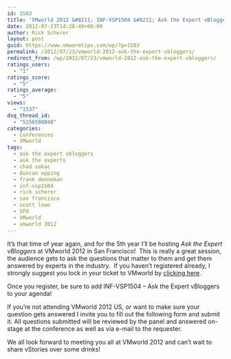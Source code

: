 ```yaml
---
id: 1503
title: 'VMworld 2012 &#8211; INF-VSP1504 &#8211; Ask the Expert vBloggers'
date: 2012-07-23T14:28:49+00:00
author: Rick Scherer
layout: post
guid: https://www.vmwaretips.com/wp/?p=1503
permalink: /2012/07/23/vmworld-2012-ask-the-expert-vbloggers/
redirect_from: /wp/2012/07/23/vmworld-2012-ask-the-expert-vbloggers/
ratings_users:
  - "1"
ratings_score:
  - "5"
ratings_average:
  - "5"
views:
  - "1537"
dsq_thread_id:
  - "5156598040"
categories:
  - Conferences
  - VMworld
tags:
  - ask the expert vbloggers
  - ask the experts
  - chad sakac
  - duncan epping
  - frank denneman
  - inf-vsp1504
  - rick scherer
  - san francisco
  - scott lowe
  - SFO
  - VMworld
  - vmworld 2012
---
```

It&#8217;s that time of year again, and for the 5th year I&#8217;ll be hosting _Ask the Expert vBloggers_ at VMworld 2012 in San Francisco!  This is really a great session, the audience gets to ask the questions that matter to them and get them answered by experts in the industry.  If you haven&#8217;t registered already, I strongly suggest you lock in your ticket to VMworld by <a title="Register for VMworld 2012 US" href="http://vmworld.com/registration.jspa?sponsorCode=RFU1224-94510" target="_blank">clicking here</a>.

Once you register, be sure to add INF-VSP1504 &#8211; Ask the Expert vBloggers to your agenda!

If you&#8217;re not attending VMworld 2012 US, or want to make sure your question gets answered I invite you to fill out the following form and submit it. All questions submitted will be reviewed by the panel and answered on-stage at the conference as well as via e-mail to the requester.

We all look forward to meeting you all at VMworld 2012 and can&#8217;t wait to share vStories over some drinks!